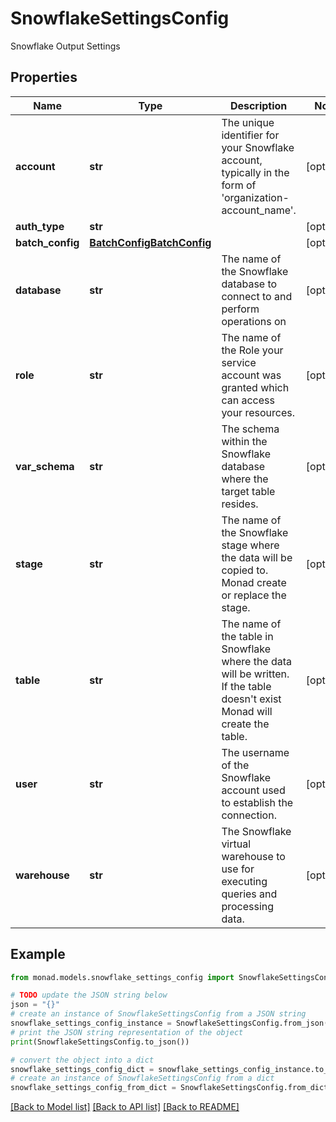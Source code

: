 # SnowflakeSettingsConfig

Snowflake Output Settings

## Properties

Name | Type | Description | Notes
------------ | ------------- | ------------- | -------------
**account** | **str** | The unique identifier for your Snowflake account, typically in the form of &#39;organization-account_name&#39;. | [optional] 
**auth_type** | **str** |  | [optional] 
**batch_config** | [**BatchConfigBatchConfig**](BatchConfigBatchConfig.md) |  | [optional] 
**database** | **str** | The name of the Snowflake database to connect to and perform operations on | [optional] 
**role** | **str** | The name of the Role your service account was granted which can access your resources. | [optional] 
**var_schema** | **str** | The schema within the Snowflake database where the target table resides. | [optional] 
**stage** | **str** | The name of the Snowflake stage where the data will be copied to. Monad create or replace the stage. | [optional] 
**table** | **str** | The name of the table in Snowflake where the data will be written. If the table doesn&#39;t exist Monad will create the table. | [optional] 
**user** | **str** | The username of the Snowflake account used to establish the connection. | [optional] 
**warehouse** | **str** | The Snowflake virtual warehouse to use for executing queries and processing data. | [optional] 

## Example

```python
from monad.models.snowflake_settings_config import SnowflakeSettingsConfig

# TODO update the JSON string below
json = "{}"
# create an instance of SnowflakeSettingsConfig from a JSON string
snowflake_settings_config_instance = SnowflakeSettingsConfig.from_json(json)
# print the JSON string representation of the object
print(SnowflakeSettingsConfig.to_json())

# convert the object into a dict
snowflake_settings_config_dict = snowflake_settings_config_instance.to_dict()
# create an instance of SnowflakeSettingsConfig from a dict
snowflake_settings_config_from_dict = SnowflakeSettingsConfig.from_dict(snowflake_settings_config_dict)
```
[[Back to Model list]](../README.md#documentation-for-models) [[Back to API list]](../README.md#documentation-for-api-endpoints) [[Back to README]](../README.md)


